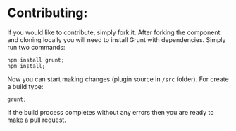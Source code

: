 # Contributing:

If you would like to contribute, simply fork it. After forking the component and cloning locally you will need to install Grunt with dependencies. Simply run two commands:

```
npm install grunt;
npm install;
```

Now you can start making changes (plugin source in `/src` folder). For create a build type:

```
grunt;
```

If the build process completes without any errors then you are ready to make a pull request.
